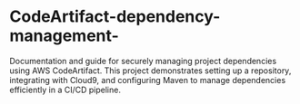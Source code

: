 # CodeArtifact-dependency-management-
Documentation and guide for securely managing project dependencies using AWS CodeArtifact. This project demonstrates setting up a repository, integrating with Cloud9, and configuring Maven to manage dependencies efficiently in a CI/CD pipeline.
